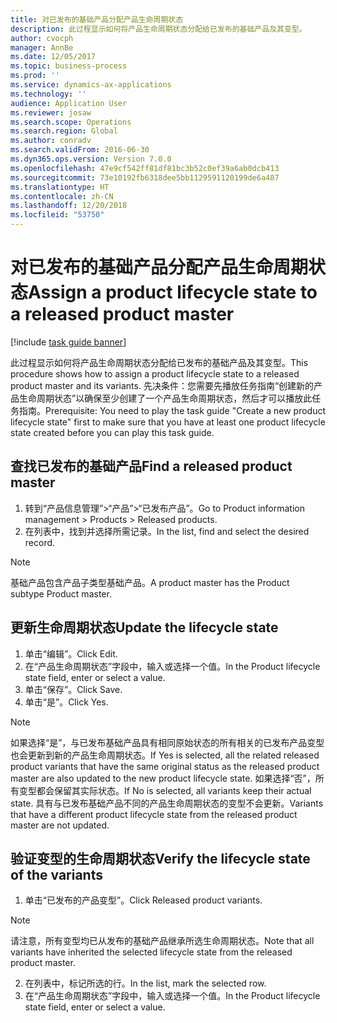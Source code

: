 ```yaml
---
title: 对已发布的基础产品分配产品生命周期状态
description: 此过程显示如何将产品生命周期状态分配给已发布的基础产品及其变型。
author: cvocph
manager: AnnBe
ms.date: 12/05/2017
ms.topic: business-process
ms.prod: ''
ms.service: dynamics-ax-applications
ms.technology: ''
audience: Application User
ms.reviewer: josaw
ms.search.scope: Operations
ms.search.region: Global
ms.author: conradv
ms.search.validFrom: 2016-06-30
ms.dyn365.ops.version: Version 7.0.0
ms.openlocfilehash: 47e9cf542ff81df81bc3b52c0ef39a6ab0dcb413
ms.sourcegitcommit: 73e10192fb6318dee5bb1129591120199de6a487
ms.translationtype: HT
ms.contentlocale: zh-CN
ms.lasthandoff: 12/20/2018
ms.locfileid: "53750"
---
```

# <a name="assign-a-product-lifecycle-state-to-a-released-product-master"></a><span data-ttu-id="a0d34-103">对已发布的基础产品分配产品生命周期状态</span><span class="sxs-lookup"><span data-stu-id="a0d34-103">Assign a product lifecycle state to a released product master</span></span>

[!include [task guide banner](../../includes/task-guide-banner.md)]

<span data-ttu-id="a0d34-104">此过程显示如何将产品生命周期状态分配给已发布的基础产品及其变型。</span><span class="sxs-lookup"><span data-stu-id="a0d34-104">This procedure shows how to assign a product lifecycle state to a released product master and its variants.</span></span> <span data-ttu-id="a0d34-105">先决条件：您需要先播放任务指南“创建新的产品生命周期状态”以确保至少创建了一个产品生命周期状态，然后才可以播放此任务指南。</span><span class="sxs-lookup"><span data-stu-id="a0d34-105">Prerequisite: You need to play the task guide "Create a new product lifecycle state" first to make sure that you have at least one product lifecycle state created before you can play this task guide.</span></span>


## <a name="find-a-released-product-master"></a><span data-ttu-id="a0d34-106">查找已发布的基础产品</span><span class="sxs-lookup"><span data-stu-id="a0d34-106">Find a released product master</span></span>
1. <span data-ttu-id="a0d34-107">转到“产品信息管理”>“产品”>“已发布产品”。</span><span class="sxs-lookup"><span data-stu-id="a0d34-107">Go to Product information management > Products > Released products.</span></span>
2. <span data-ttu-id="a0d34-108">在列表中，找到并选择所需记录。</span><span class="sxs-lookup"><span data-stu-id="a0d34-108">In the list, find and select the desired record.</span></span>

> [!NOTE]
> <span data-ttu-id="a0d34-109">基础产品包含产品子类型基础产品。</span><span class="sxs-lookup"><span data-stu-id="a0d34-109">A product master has the Product subtype Product master.</span></span>  

## <a name="update-the-lifecycle-state"></a><span data-ttu-id="a0d34-110">更新生命周期状态</span><span class="sxs-lookup"><span data-stu-id="a0d34-110">Update the lifecycle state</span></span>
1. <span data-ttu-id="a0d34-111">单击“编辑”。</span><span class="sxs-lookup"><span data-stu-id="a0d34-111">Click Edit.</span></span>
2. <span data-ttu-id="a0d34-112">在“产品生命周期状态”字段中，输入或选择一个值。</span><span class="sxs-lookup"><span data-stu-id="a0d34-112">In the Product lifecycle state field, enter or select a value.</span></span>
3. <span data-ttu-id="a0d34-113">单击“保存”。</span><span class="sxs-lookup"><span data-stu-id="a0d34-113">Click Save.</span></span>
4. <span data-ttu-id="a0d34-114">单击“是”。</span><span class="sxs-lookup"><span data-stu-id="a0d34-114">Click Yes.</span></span>

> [!NOTE]
> <span data-ttu-id="a0d34-115">如果选择“是”，与已发布基础产品具有相同原始状态的所有相关的已发布产品变型也会更新到新的产品生命周期状态。</span><span class="sxs-lookup"><span data-stu-id="a0d34-115">If Yes is selected, all the related released product variants that have the same original status as the released product master are also updated to the new product lifecycle state.</span></span> <span data-ttu-id="a0d34-116">如果选择“否”，所有变型都会保留其实际状态。</span><span class="sxs-lookup"><span data-stu-id="a0d34-116">If No is selected, all variants keep their actual state.</span></span> <span data-ttu-id="a0d34-117">具有与已发布基础产品不同的产品生命周期状态的变型不会更新。</span><span class="sxs-lookup"><span data-stu-id="a0d34-117">Variants that have a different product lifecycle state from the released product master are not updated.</span></span>  

## <a name="verify-the-lifecycle-state-of-the-variants"></a><span data-ttu-id="a0d34-118">验证变型的生命周期状态</span><span class="sxs-lookup"><span data-stu-id="a0d34-118">Verify the lifecycle state of the variants</span></span>
1. <span data-ttu-id="a0d34-119">单击“已发布的产品变型”。</span><span class="sxs-lookup"><span data-stu-id="a0d34-119">Click Released product variants.</span></span>

> [!NOTE]
> <span data-ttu-id="a0d34-120">请注意，所有变型均已从发布的基础产品继承所选生命周期状态。</span><span class="sxs-lookup"><span data-stu-id="a0d34-120">Note that all variants have inherited the selected lifecycle state from the released product master.</span></span>  

2. <span data-ttu-id="a0d34-121">在列表中，标记所选的行。</span><span class="sxs-lookup"><span data-stu-id="a0d34-121">In the list, mark the selected row.</span></span>
3. <span data-ttu-id="a0d34-122">在“产品生命周期状态”字段中，输入或选择一个值。</span><span class="sxs-lookup"><span data-stu-id="a0d34-122">In the Product lifecycle state field, enter or select a value.</span></span>

